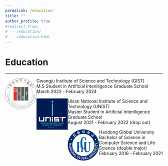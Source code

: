 ```yaml
---
permalink: /education/
title: ""
author_profile: true
#redirect_from: 
#  - /education/
#  - /education.html
---
```

# Education
<hr/>

<img align="left" src="./../images/gist.jpg" height="100x" width="100px"> 

Gwangju Institute of Science and Technology (GIST)
<br/>
  M.S Student in Artificial Intenlligence Graduate School
<br/>
  March 2022 - February 2024

<img align="left" src="./../images/unist.png" height="100x" width="100px">

Ulsan National Institute of Science and Technology (UNIST)
<br/>
  Master Student in Artificial Intenlligence Graduate School
<br/>
  August 2021 - February 2022 (drop out)

<img align="left" src="./../images/hgu.png" height="100x" width="100px">

Handong Global University
<br/>
  Bachelor of Science in Computer Science and Life Science (double major)
<br/>
  February 2016 - February 2021
